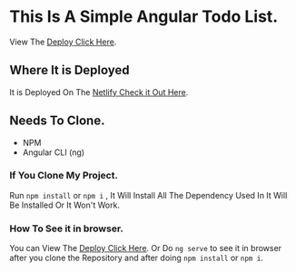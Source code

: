 # This Is A Simple Angular Todo List.

View The [Deploy Click Here](https://angular-todo-list-maker.netlify.app).

## Where It is Deployed

It is Deployed On The [Netlify Check it Out Here](https://www.netlify.com/).

## Needs To Clone.
* NPM
* Angular CLI (ng)

### If You Clone My Project.

Run `npm install` or `npm i` , It Will Install All The Dependency Used In It Will Be Installed Or It Won't Work.

### How To See it in browser.

You can View The [Deploy Click Here](https://angular-todo-list-maker.netlify.app). Or Do `ng serve` to see it in browser after you clone the Repository and after doing `npm install` or `npm i`.
